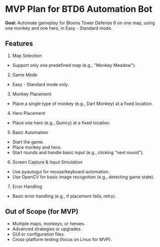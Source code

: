 
# MVP Plan for BTD6 Automation Bot

**Goal:**
Automate gameplay for Bloons Tower Defense 6 on one map, using one monkey and one hero, in Easy - Standard mode.

## Features

1. Map Selection

- Support only one predefined map (e.g., "Monkey Meadow").

2. Game Mode

- Easy - Standard mode only.

3. Monkey Placement

- Place a single type of monkey (e.g., Dart Monkey) at a fixed location.

4. Hero Placement

- Place one hero (e.g., Quincy) at a fixed location.

5. Basic Automation

- Start the game.
- Place monkey and hero.
- Start rounds and handle basic input (e.g., clicking "next round").

6. Screen Capture & Input Simulation

- Use pyautogui for mouse/keyboard automation.
- Use OpenCV for basic image recognition (e.g., detecting game state).

7. Error Handling

- Basic error handling (e.g., if placement fails, retry).

## Out of Scope (for MVP)

- Multiple maps, monkeys, or heroes.
- Advanced strategies or upgrades.
- GUI or configuration files.
- Cross-platform testing (focus on Linux for MVP).
